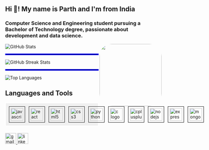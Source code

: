 <h2 align="left">Hi 👋! My name is Parth and I'm  from India</h2> 

<h3>Computer Science and Engineering student pursuing a Bachelor of Technology degree, passionate about  development and data science. </h3>


<img align="right" height="200" style=" border-radius: 20%;" src="https://i.giphy.com/media/v1.Y2lkPTc5MGI3NjExdTh3aXoxMWsxNXpocnBuMWUyOGdycTQ2ZzE2djB5Ymt0cjI2Zm53MyZlcD12MV9pbnRlcm5hbF9naWZfYnlfaWQmY3Q9Zw/8WJw9kAG3wonu/giphy.gif" />



<div>
  <img src="https://github-readme-stats.vercel.app/api?username=Parthvariya2908&theme=radical&hide_border=false&include_all_commits=false&count_private=false" alt="GitHub Stats">
  <hr style="border: 2px solid blue;">
  <img src="https://github-readme-streak-stats.herokuapp.com/?user=Parthvariya2908&theme=radical&hide_border=false" alt="GitHub Streak Stats">
  <hr style="border: 2px solid blue;">
  <img src="https://github-readme-stats.vercel.app/api/top-langs/?username=Parthvariya2908&theme=radical&hide_border=false&include_all_commits=false&count_private=false&layout=compact" alt="Top Languages">
</div>




<div align="left">
  <h2>Languages and Tools</h2>
  <div style="display: flex; flex-wrap: nowrap; gap: 12px; border: 2px solid white; padding: 10px; background-color: #f0f0f0;">
    <div style="border: 1px solid black; padding: 5px;">
      <img src="https://cdn.jsdelivr.net/gh/devicons/devicon/icons/javascript/javascript-original.svg" height="40" alt="javascript logo" />
    </div>
    <div style="border: 1px solid black; padding: 5px;">
      <img src="https://cdn.jsdelivr.net/gh/devicons/devicon/icons/react/react-original.svg" height="40" alt="react logo" />
    </div>
    <div style="border: 1px solid black; padding: 5px;">
      <img src="https://cdn.jsdelivr.net/gh/devicons/devicon/icons/html5/html5-original.svg" height="40" alt="html5 logo" />
    </div>
    <div style="border: 1px solid black; padding: 5px;">
      <img src="https://cdn.jsdelivr.net/gh/devicons/devicon/icons/css3/css3-original.svg" height="40" alt="css3 logo" />
    </div>
    <div style="border: 1px solid black; padding: 5px;">
      <img src="https://cdn.jsdelivr.net/gh/devicons/devicon/icons/python/python-original.svg" height="40" alt="python logo" />
    </div>
    <div style="border: 1px solid black; padding: 5px;">
      <img src="https://cdn.jsdelivr.net/gh/devicons/devicon/icons/c/c-original.svg" height="40" alt="c logo" />
    </div>
    <div style="border: 1px solid black; padding: 5px;">
      <img src="https://cdn.jsdelivr.net/gh/devicons/devicon/icons/cplusplus/cplusplus-original.svg" height="40" alt="cplusplus logo" />
    </div>
    <div style="border: 1px solid black; padding: 5px;">
      <img src="https://cdn.jsdelivr.net/gh/devicons/devicon/icons/nodejs/nodejs-original.svg" height="40" alt="nodejs logo" />
    </div>
    <div style="border: 1px solid black; padding: 5px;">
      <img src="https://cdn.jsdelivr.net/gh/devicons/devicon/icons/express/express-original.svg" height="40" alt="express logo" />
    </div>
    <div style="border: 1px solid black; padding: 5px;">
      <img src="https://cdn.jsdelivr.net/gh/devicons/devicon/icons/mongodb/mongodb-original.svg" height="40" alt="mongodb logo" />
    </div>
  </div>
</div>




###

<div align="left">
  <a href="variyaparth84@gmail.com" target="_blank">
    <img src="https://img.shields.io/static/v1?message=Gmail&logo=gmail&label=&color=D14836&logoColor=white&labelColor=&style=for-the-badge" height="35" alt="gmail logo"  />
  </a>
  <a href="https://www.linkedin.com/in/parth-variya-43ba0322a/" target="_blank">
    <img src="https://img.shields.io/static/v1?message=LinkedIn&logo=linkedin&label=&color=0077B5&logoColor=white&labelColor=&style=for-the-badge" height="35" alt="linkedin logo"  />
  </a>
</div>

###

